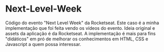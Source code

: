 # Next-Level-Week
Código do evento "Next Level Week" da Rocketseat. Este caso é a minha implementação que foi feita vendo os vídeos do evento.
Ideia original e assets da aplicação é da Rocketseat. A implementação é mais para fins "didáticos" em pró de melhorar os conhecimentos em HTML, CSS e Javascript a quem possa interessar.
